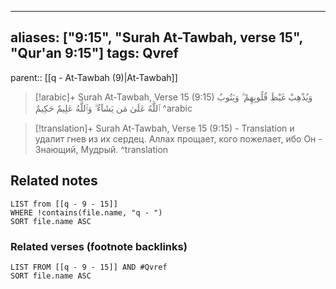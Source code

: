 
---
aliases: ["9:15", "Surah At-Tawbah, verse 15", "Qur'an 9:15"]
tags: Qvref
---

parent:: [[q - At-Tawbah (9)|At-Tawbah]]

> [!arabic]+ Surah At-Tawbah, Verse 15 (9:15)
> <span class="quran-arabic">وَيُذْهِبْ غَيْظَ قُلُوبِهِمْ ۗ وَيَتُوبُ ٱللَّهُ عَلَىٰ مَن يَشَآءُ ۗ وَٱللَّهُ عَلِيمٌ حَكِيمٌ</span>
^arabic

> [!translation]+ Surah At-Tawbah, Verse 15 (9:15) - Translation
> и удалит гнев из их сердец. Аллах прощает, кого пожелает, ибо Он - Знающий, Мудрый.
^translation



## Related notes
```dataview
LIST from [[q - 9 - 15]]
WHERE !contains(file.name, "q - ")
SORT file.name ASC
```

### Related verses (footnote backlinks)
```dataview
LIST FROM [[q - 9 - 15]] AND #Qvref
SORT file.name ASC
```

